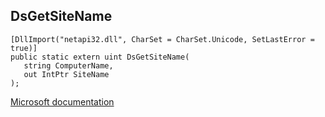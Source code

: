 ## DsGetSiteName

```
[DllImport("netapi32.dll", CharSet = CharSet.Unicode, SetLastError = true)]
public static extern uint DsGetSiteName(
   string ComputerName,
   out IntPtr SiteName
);
```

[Microsoft documentation](https://docs.microsoft.com/en-us/windows/win32/api/dsgetdc/nf-dsgetdc-dsgetsitenamew)
